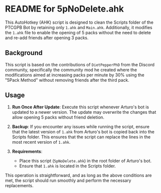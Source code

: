 # README for 5pNoDelete.ahk

This AutoHotkey (AHK) script is designed to clean the Scripts folder of the PTCGPB Bot by retaining only `1.ahk` and `Main.ahk`. Additionally, it modifies the `1.ahk` file to enable the opening of 5 packs without the need to delete and re-add friends after opening 3 packs.

## Background

This script is based on the contributions of `DietPepperPhD` from the Discord community, specifically the community mod he created where the modifications aimed at increasing packs per minute by 30% using the "5Pack Method" without removing friends after the third pack.

## Usage

1. **Run Once After Update**: Execute this script whenever Arturo's bot is updated to a newer version. The update may overwrite the changes that allow opening 5 packs without friend deletion.
   
2. **Backup**: If you encounter any issues while running the script, ensure that the latest version of `1.ahk` from Arturo's bot is copied back into the Scripts folder. This ensures that the script can replace the lines in the most recent version of `1.ahk`.

3. **Requirements**: 
   - Place this script (`5pNoDelete.ahk`) in the root folder of Arturo's bot.
   - Ensure that `1.ahk` is located in the Scripts folder.

This operation is straightforward, and as long as the above conditions are met, the script should run smoothly and perform the necessary replacements.
